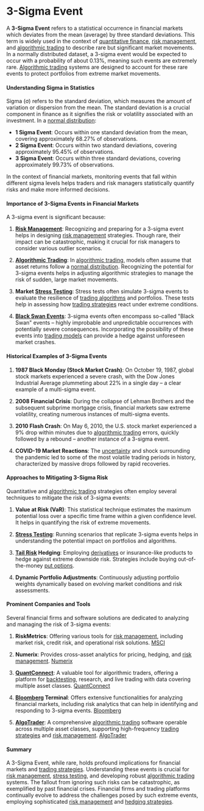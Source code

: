 # 3-Sigma Event

A **3-Sigma Event** refers to a statistical occurrence in financial markets which deviates from the mean (average) by three standard deviations. This term is widely used in the context of [quantitative finance](../q/quantitative_finance.md), [risk management](../r/risk_management.md), and [algorithmic trading](../a/algorithmic_trading.md) to describe rare but significant market movements. In a normally distributed dataset, a 3-sigma event would be expected to occur with a probability of about 0.13%, meaning such events are extremely rare. [Algorithmic trading](../a/algorithmic_trading.md) systems are designed to account for these rare events to protect portfolios from extreme market movements.

#### Understanding Sigma in Statistics

Sigma (σ) refers to the standard deviation, which measures the amount of variation or dispersion from the mean. The standard deviation is a crucial component in finance as it signifies the risk or volatility associated with an investment. In a [normal distribution](../n/normal_distribution_in_trading.md):

- **1 Sigma Event**: Occurs within one standard deviation from the mean, covering approximately 68.27% of observations.
- **2 Sigma Event**: Occurs within two standard deviations, covering approximately 95.45% of observations.
- **3 Sigma Event**: Occurs within three standard deviations, covering approximately 99.73% of observations.

In the context of financial markets, monitoring events that fall within different sigma levels helps traders and risk managers statistically quantify risks and make more informed decisions.

#### Importance of 3-Sigma Events in Financial Markets

A 3-sigma event is significant because:

1. **[Risk Management](../r/risk_management.md)**: Recognizing and preparing for a 3-sigma event helps in designing [risk management](../r/risk_management.md) strategies. Though rare, their impact can be catastrophic, making it crucial for risk managers to consider various outlier scenarios.
  
2. **[Algorithmic Trading](../a/algorithmic_trading.md)**: In [algorithmic trading](../a/algorithmic_trading.md), models often assume that asset returns follow a [normal distribution](../n/normal_distribution_in_trading.md). Recognizing the potential for 3-sigma events helps in adjusting algorithmic strategies to manage the risk of sudden, large market movements.

3. **Market [Stress Testing](../s/stress_testing_in_trading.md)**: Stress tests often simulate 3-sigma events to evaluate the resilience of [trading algorithms](../t/trading_algorithms.md) and portfolios. These tests help in assessing how [trading strategies](../t/trading_strategies.md) react under extreme conditions.

4. **[Black Swan Events](../b/black_swan_events.md)**: 3-sigma events often encompass so-called "Black Swan" events – highly improbable and unpredictable occurrences with potentially severe consequences. Incorporating the possibility of these events into [trading models](../t/trading_models.md) can provide a hedge against unforeseen market crashes.

#### Historical Examples of 3-Sigma Events

1. **1987 Black Monday (Stock Market Crash)**: On October 19, 1987, global stock markets experienced a severe crash, with the Dow Jones Industrial Average plummeting about 22% in a single day – a clear example of a multi-sigma event.

2. **2008 Financial Crisis**: During the collapse of Lehman Brothers and the subsequent subprime mortgage crisis, financial markets saw extreme volatility, creating numerous instances of multi-sigma events.

3. **2010 Flash Crash**: On May 6, 2010, the U.S. stock market experienced a 9% drop within minutes due to [algorithmic trading](../a/algorithmic_trading.md) errors, quickly followed by a rebound – another instance of a 3-sigma event.

4. **COVID-19 Market Reactions**: The [uncertainty](../u/uncertainty_in_trading.md) and shock surrounding the pandemic led to some of the most volatile trading periods in history, characterized by massive drops followed by rapid recoveries.

#### Approaches to Mitigating 3-Sigma Risk

Quantitative and [algorithmic trading](../a/algorithmic_trading.md) strategies often employ several techniques to mitigate the risk of 3-sigma events:

1. **Value at Risk (VaR)**: This statistical technique estimates the maximum potential loss over a specific time frame within a given confidence level. It helps in quantifying the risk of extreme movements.
   
2. **[Stress Testing](../s/stress_testing_in_trading.md)**: Running scenarios that replicate 3-sigma events helps in understanding the potential impact on portfolios and algorithms.

3. **[Tail Risk](../t/tail_risk.md) Hedging**: Employing [derivatives](../d/derivatives.md) or insurance-like products to hedge against extreme downside risk. Strategies include buying out-of-the-money [put options](../p/put_options.md).

4. **Dynamic Portfolio Adjustments**: Continuously adjusting portfolio weights dynamically based on evolving market conditions and risk assessments.

#### Prominent Companies and Tools

Several financial firms and software solutions are dedicated to analyzing and managing the risk of 3-sigma events:

1. **RiskMetrics**: Offering various tools for [risk management](../r/risk_management.md), including market risk, credit risk, and operational risk solutions. [MSCI](https://www.msci.com)

2. **Numerix**: Provides cross-asset analytics for pricing, hedging, and [risk management](../r/risk_management.md). [Numerix](https://www.numerix.com)

3. **[QuantConnect](../q/quantconnect.md)**: A valuable tool for algorithmic traders, offering a platform for [backtesting](../b/backtesting.md), research, and live trading with data covering multiple asset classes. [QuantConnect](https://www.quantconnect.com)

4. **[Bloomberg](../b/bloomberg.md) Terminal**: Offers extensive functionalities for analyzing financial markets, including risk analytics that can help in identifying and responding to 3-sigma events. [Bloomberg](https://www.bloomberg.com/professional/solution/bloomberg-terminal/)

5. **[AlgoTrader](../a/algotrader.md)**: A comprehensive [algorithmic trading](../a/algorithmic_trading.md) software operable across multiple asset classes, supporting high-frequency [trading strategies](../t/trading_strategies.md) and [risk management](../r/risk_management.md). [AlgoTrader](https://www.algotrader.com)

#### Summary

A 3-Sigma Event, while rare, holds profound implications for financial markets and [trading strategies](../t/trading_strategies.md). Understanding these events is crucial for [risk management](../r/risk_management.md), [stress testing](../s/stress_testing_in_trading.md), and developing robust [algorithmic trading](../a/algorithmic_trading.md) systems. The fallout from ignoring such risks can be catastrophic, as exemplified by past financial crises. Financial firms and trading platforms continually evolve to address the challenges posed by such extreme events, employing sophisticated [risk management](../r/risk_management.md) and [hedging strategies](../h/hedging_strategies.md).
